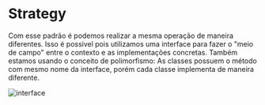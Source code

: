 # Strategy

Com esse padrão é podemos realizar a mesma operação de maneira diferentes. 
Isso é possivel pois utilizamos uma interface para fazer o "meio de campo" entre o contexto e as implementações concretas.
Também estamos usando o conceito de polimorfismo:
As classes possuem o método com mesmo nome da interface, porém cada classe implementa de maneira diferente.


![interface](https://user-images.githubusercontent.com/50935903/77937476-c555a880-728a-11ea-9d87-298e3a7e869a.PNG)
